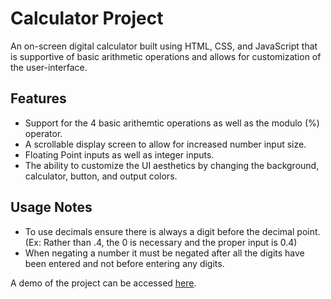 # Calculator Project
An on-screen digital calculator built using HTML, CSS, and JavaScript that is supportive of basic arithmetic operations and allows for customization of the user-interface.

## Features
- Support for the 4 basic arithemtic operations as well as the modulo (%) operator.
- A scrollable display screen to allow for increased number input size.
- Floating Point inputs as well as integer inputs.
- The ability to customize the UI aesthetics by changing the background, calculator, button, and output colors.

## Usage Notes
- To use decimals ensure there is always a digit before the decimal point. (Ex: Rather than .4, the 0 is necessary and the proper input is 0.4)
- When negating a number it must be negated after all the digits have been entered and not before entering any digits.

A demo of the project can be accessed [here](https://anase2006.github.io/Calculator_Project/).



